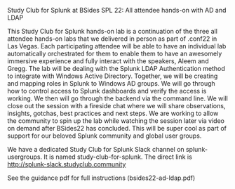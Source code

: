 Study Club for Splunk at BSides SPL 22: All attendee hands-on with AD and LDAP

This Study Club for Splunk hands-on lab is a continuation of the three all attendee hands-on labs that we delivered in person as part of .conf22 in Las Vegas. Each participating attendee will be able to have an individual lab automatically orchestrated for them to enable them to have an awesomely immersive experience and fully interact with the speakers, Aleem and Gregg. The lab will be dealing with the Splunk LDAP Authentication method to integrate with Windows Active Directory. Together, we will be creating and mapping roles in Splunk to Windows AD groups. We will go through how to control access to Splunk dashboards and verify the access is working. We then will go through the backend via the command line. We will close out the session with a fireside chat where we will share observations, insights, gotchas, best practices and next steps. We are working to allow the community to spin up the lab while watching the session later via video on demand after BSides22 has concluded. This will be super cool as part of support for our beloved Splunk community and global user groups.

We have a dedicated Study Club for Splunk Slack channel on splunk-usergroups. It is named study-club-for-splunk. The direct link is  http://splunk-slack.studyclub.community

See the guidance pdf for full instructions (bsides22-ad-ldap.pdf)
